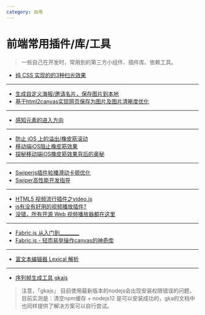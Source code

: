 ```yaml
---
category: 自用
---
```

<!-- 自用 -->

# 前端常用插件/库/工具

> 一些自己在开发时，常用到的第三方小组件、插件库、依赖工具。

- [纯 CSS 实现的的3种扫光效果](https://segmentfault.com/a/1190000045122864)

---

- [生成自定义海报/邀请名片，保存图片到本地](https://segmentfault.com/a/1190000045189255)  
- [基于html2canvas实现网页保存为图片及图片清晰度优化](https://segmentfault.com/a/1190000011478657)

---

- [感知元素的进入方向](https://segmentfault.com/a/1190000045199687)

---

- [防止 iOS 上的溢出/橡皮筋滚动](https://segmentfault.com/q/1010000043119921)  
- [移动端iOS阻止橡皮筋效果](https://www.cnblogs.com/cuncunjun/p/7493782.html)  
- [探秘移动端iOS橡皮筋效果背后的奥秘](https://www.bytezonex.com/archives/JcjLIDbl.html)

--- 

- [Swiperjs插件轮播滑动卡顿优化](https://segmentfault.com/a/1190000040786449)
- [Swiper高性能开发指导](https://gitee.com/openharmony/docs/blob/master/zh-cn/application-dev/performance/swiper_optimization.md)

---

- [HTML5 视频流行插件之video.js](https://www.cnblogs.com/chenyingying0/p/12422727.html)
- [js有没有好用的视频播放插件?](https://segmentfault.com/q/1010000043554812)
- [没错，所有开源 Web 视频播放器都在这里](https://juejin.cn/post/6844903438657028109)

--- 

- [Fabric.js 从入门到________](https://juejin.cn/post/7026941253845516324)
- [Fabric.js - 轻而易举操作canvas的神奇库](https://segmentfault.com/a/1190000040959897)

---

- [富文本编辑器 Lexical 解析](https://zhuanlan.zhihu.com/p/591864284)

---

- [序列帧生成工具 gkajs](https://gka.js.org/#/)

> 注意，「gkajs」 目前使用最新版本的nodejs会出现安装权限错误的问题，目前实测是：清空npm缓存 + nodejs12 是可以安装成功的，gka的文档中也同样提供了解决方案可以自行尝试。